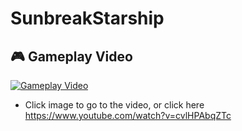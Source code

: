 # SunbreakStarship

## 🎮 Gameplay Video

[![Gameplay Video](https://i9.ytimg.com/vi_webp/cvlHPAbqZTc/mqdefault.webp?v=656b95cb&sqp=CNC-9bwG&rs=AOn4CLDJi9ZeCUPekzWNP2b_VZAov6MdWQ)](https://www.youtube.com/watch?v=cvlHPAbqZTc)

- Click image to go to the video, or click here https://www.youtube.com/watch?v=cvlHPAbqZTc
